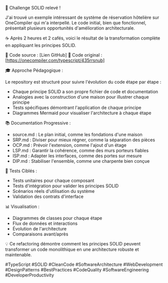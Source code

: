 🏨 Challenge SOLID relevé !

J'ai trouvé un exemple intéressant de système de réservation hôtelière sur OneCompiler qui m'a interpellé. Le code initial, bien que fonctionnel, présentait plusieurs opportunités d'amélioration architecturale.

☕️ Après 2 heures et 2 cafés, voici le résultat de la transformation complète en appliquant les principes SOLID.

🔗 Code source : [Lien GitHub]
🔗 Code original : [https://onecompiler.com/typescript/435rrsnub]


🎓 Approche Pédagogique :

Le repository est structuré pour suivre l'évolution du code étape par étape :

-   Chaque principe SOLID a son propre fichier de code et documentation
-   Analogies avec la construction d'une maison pour illustrer chaque principe
-   Tests spécifiques démontrant l'application de chaque principe
-   Diagrammes Mermaid pour visualiser l'architecture à chaque étape

📚 Documentation Progressive :

-   source.md : Le plan initial, comme les fondations d'une maison
-   SRP.md : Diviser pour mieux régner, comme la séparation des pièces
-   OCP.md : Prévoir l'extension, comme l'ajout d'un étage
-   LSP.md : Garantir la cohérence, comme des murs porteurs fiables
-   ISP.md : Adapter les interfaces, comme des portes sur mesure
-   DIP.md : Stabiliser l'ensemble, comme une charpente bien conçue

🧪 Tests Ciblés :

-   Tests unitaires pour chaque composant
-   Tests d'intégration pour valider les principes SOLID
-   Scénarios réels d'utilisation du système
-   Validation des contrats d'interface

📊 Visualisation :

-   Diagrammes de classes pour chaque étape
-   Flux de données et interactions
-   Évolution de l'architecture
-   Comparaisons avant/après

💡 Ce refactoring démontre comment les principes SOLID peuvent transformer un code monolithique en une architecture robuste et maintenable.


#TypeScript #SOLID #CleanCode #SoftwareArchitecture #WebDevelopment #DesignPatterns #BestPractices #CodeQuality #SoftwareEngineering #DeveloperProductivity
